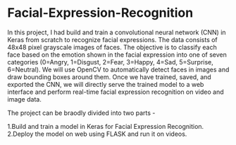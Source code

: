 # Facial-Expression-Recognition

In this project,  I had build and train a convolutional neural network (CNN) in Keras from scratch to recognize facial expressions. The data consists of 48x48 pixel grayscale images of faces. The objective is to classify each face based on the emotion shown in the facial expression into one of seven categories (0=Angry, 1=Disgust, 2=Fear, 3=Happy, 4=Sad, 5=Surprise, 6=Neutral). We will use OpenCV to automatically detect faces in images and draw bounding boxes around them. Once we have trained, saved, and exported the CNN, we will directly serve the trained model to a web interface and perform real-time facial expression recognition on video and image data.

The project can be braodly divided into two parts -

1.Build and train a model in Keras for Facial Expression Recognition.
2.Deploy the model on web using FLASK and run it on videos.

